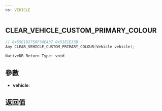 ```yaml
---
ns: VEHICLE
---
```

## CLEAR_VEHICLE_CUSTOM_PRIMARY_COLOUR

```c
// 0x55E1D2758F34E437 0x51E1E33D
Any CLEAR_VEHICLE_CUSTOM_PRIMARY_COLOUR(Vehicle vehicle);
```

```
NativeDB Return Type: void
```

## 參數
* **vehicle**: 

## 返回值
